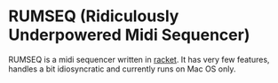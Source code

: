 # RUMSEQ (Ridiculously Underpowered Midi Sequencer)
RUMSEQ is a midi sequencer written in [racket](http://racket-lang.org/).
It has very few features, handles a bit idiosyncratic and currently runs on Mac OS only.
